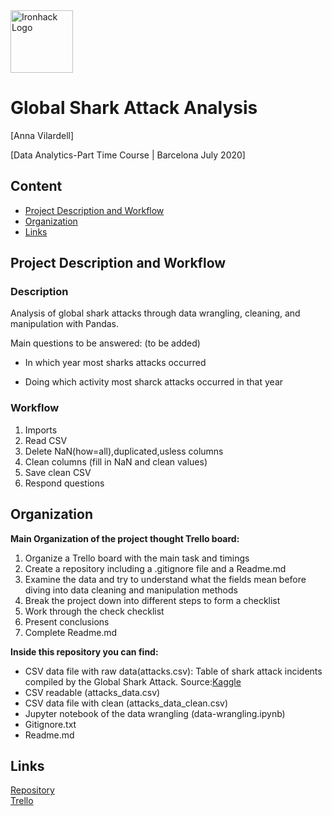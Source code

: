 <img src="https://bit.ly/2VnXWr2" alt="Ironhack Logo" width="100"/>

# Global Shark Attack Analysis
[Anna Vilardell]

[Data Analytics-Part Time Course | Barcelona July 2020]

## Content
- [Project Description and Workflow](#project-description)
- [Organization](#organization)
- [Links](#links)

## Project Description and Workflow

### Description
Analysis of global shark attacks through data wrangling, cleaning, and manipulation with Pandas.

Main questions to be answered: (to be added)

- In which year most sharks attacks occurred

- Doing which activity most sharck attacks occurred in that year


### Workflow
1. Imports
2. Read CSV
3. Delete NaN(how=all),duplicated,usless columns
4. Clean columns (fill in NaN and clean values)
5. Save clean CSV
6. Respond questions


## Organization

**Main Organization of the project thought Trello board:**

1. Organize a Trello board with the main task and timings
2. Create a repository including a .gitignore file and a Readme.md
3. Examine the data and try to understand what the fields mean before diving into data cleaning and manipulation methods
4. Break the project down into different steps to form a checklist
5. Work through the check checklist
6. Present conclusions
7. Complete Readme.md

**Inside this repository you can find:**

- CSV data file with raw data(attacks.csv): Table of shark attack incidents compiled by the Global Shark Attack. Source:[Kaggle](https://www.kaggle.com/teajay/global-shark-attacks?select=attacks.csv)
- CSV readable (attacks_data.csv)
- CSV data file with clean (attacks_data_clean.csv)
- Jupyter notebook of the data wrangling (data-wrangling.ipynb)
- Gitignore.txt
- Readme.md


## Links 

[Repository](https://github.com/AnnaVilardell/PR02-project-pandas/tree/master/PR02-project-pandas-ANNA)  
[Trello](https://trello.com/b/qIXnEJrG/data-project2-pandas-anna)  
